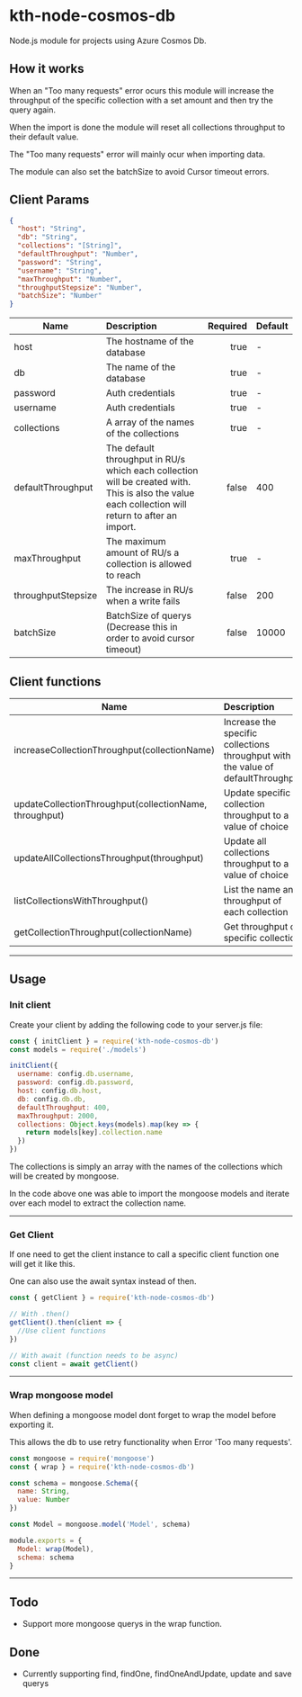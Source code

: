 # kth-node-cosmos-db

Node.js module for projects using Azure Cosmos Db.

## How it works

When an "Too many requests" error ocurs this module will increase the throughput of the specific collection with a set amount and then try the query again.

When the import is done the module will reset all collections throughput to their default value.

The "Too many requests" error will mainly ocur when importing data.

The module can also set the batchSize to avoid Cursor timeout errors.

## Client Params

```json
{
  "host": "String",
  "db": "String",
  "collections": "[String]",
  "defaultThroughput": "Number",
  "password": "String",
  "username": "String",
  "maxThroughput": "Number",
  "throughputStepsize": "Number",
  "batchSize": "Number"
}
```

| Name               | Description                                                                                                                                       | Required | Default |
| ------------------ | :------------------------------------------------------------------------------------------------------------------------------------------------ | -------: | ------- |
| host               | The hostname of the database                                                                                                                      |     true | -       |
| db                 | The name of the database                                                                                                                          |     true | -       |
| password           | Auth credentials                                                                                                                                  |     true | -       |
| username           | Auth credentials                                                                                                                                  |     true | -       |
| collections        | A array of the names of the collections                                                                                                           |     true | -       |
| defaultThroughput  | The default throughput in RU/s which each collection will be created with. This is also the value each collection will return to after an import. |    false | 400     |
| maxThroughput      | The maximum amount of RU/s a collection is allowed to reach                                                                                       |     true | -       |
| throughputStepsize | The increase in RU/s when a write fails                                                                                                           |    false | 200     |
| batchSize          | BatchSize of querys (Decrease this in order to avoid cursor timeout)                                                                              |    false | 10000   |

## Client functions

| Name                                                   | Description                                                                      |
| ------------------------------------------------------ | :------------------------------------------------------------------------------- |
| increaseCollectionThroughput(collectionName)           | Increase the specific collections throughput with the value of defaultThroughput |
| updateCollectionThroughput(collectionName, throughput) | Update specific collection throughput to a value of choice                       |
| updateAllCollectionsThroughput(throughput)             | Update all collections throughput to a value of choice                           |
| listCollectionsWithThroughput()                        | List the name and throughput of each collection                                  |
| getCollectionThroughput(collectionName)                | Get throughput of specific collection                                            |

---

## Usage

### Init client

Create your client by adding the following code to your server.js file:

```javascript
const { initClient } = require('kth-node-cosmos-db')
const models = require('./models')

initClient({
  username: config.db.username,
  password: config.db.password,
  host: config.db.host,
  db: config.db.db,
  defaultThroughput: 400,
  maxThroughput: 2000,
  collections: Object.keys(models).map(key => {
    return models[key].collection.name
  })
})
```

The collections is simply an array with the names of the collections which will be created by mongoose.

In the code above one was able to import the mongoose models and iterate over each model to extract the collection name.

---

### Get Client

If one need to get the client instance to call a specific client function one will get it like this.

One can also use the await syntax instead of then.

```javascript
const { getClient } = require('kth-node-cosmos-db')

// With .then()
getClient().then(client => {
  //Use client functions
})

// With await (function needs to be async)
const client = await getClient()
```

---

### Wrap mongoose model

When defining a mongoose model dont forget to wrap the model before exporting it.

This allows the db to use retry functionality when Error 'Too many requests'.

```javascript
const mongoose = require('mongoose')
const { wrap } = require('kth-node-cosmos-db')

const schema = mongoose.Schema({
  name: String,
  value: Number
})

const Model = mongoose.model('Model', schema)

module.exports = {
  Model: wrap(Model),
  schema: schema
}
```

---

## Todo

* Support more mongoose querys in the wrap function.

## Done

* Currently supporting find, findOne, findOneAndUpdate, update and save querys
